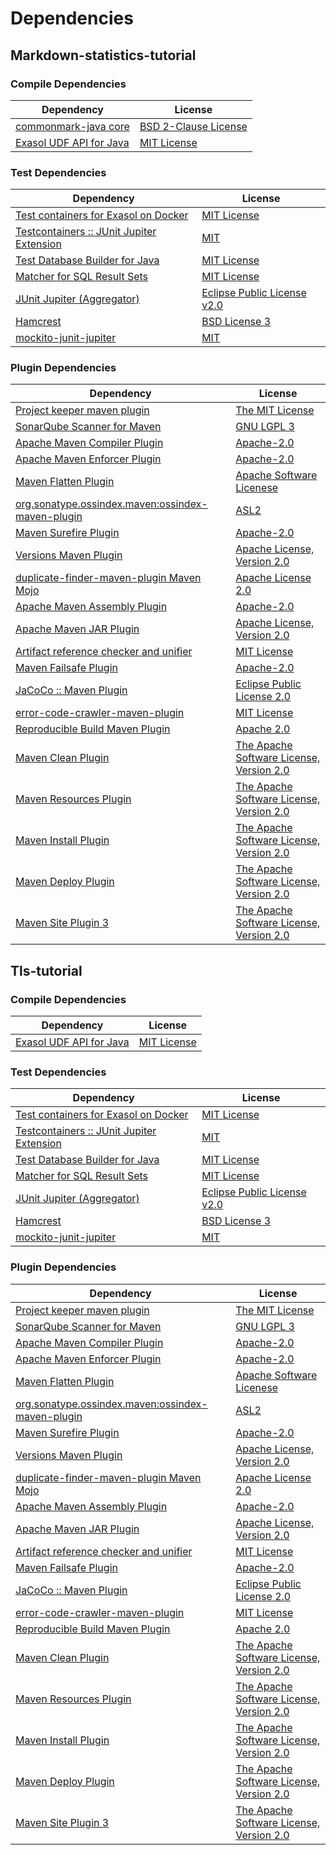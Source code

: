 <!-- @formatter:off -->
# Dependencies

## Markdown-statistics-tutorial

### Compile Dependencies

| Dependency                   | License                   |
| ---------------------------- | ------------------------- |
| [commonmark-java core][0]    | [BSD 2-Clause License][1] |
| [Exasol UDF API for Java][2] | [MIT License][3]          |

### Test Dependencies

| Dependency                                     | License                           |
| ---------------------------------------------- | --------------------------------- |
| [Test containers for Exasol on Docker][4]      | [MIT License][5]                  |
| [Testcontainers :: JUnit Jupiter Extension][6] | [MIT][7]                          |
| [Test Database Builder for Java][8]            | [MIT License][9]                  |
| [Matcher for SQL Result Sets][10]              | [MIT License][11]                 |
| [JUnit Jupiter (Aggregator)][12]               | [Eclipse Public License v2.0][13] |
| [Hamcrest][14]                                 | [BSD License 3][15]               |
| [mockito-junit-jupiter][16]                    | [MIT][17]                         |

### Plugin Dependencies

| Dependency                                              | License                                        |
| ------------------------------------------------------- | ---------------------------------------------- |
| [Project keeper maven plugin][18]                       | [The MIT License][19]                          |
| [SonarQube Scanner for Maven][20]                       | [GNU LGPL 3][21]                               |
| [Apache Maven Compiler Plugin][22]                      | [Apache-2.0][23]                               |
| [Apache Maven Enforcer Plugin][24]                      | [Apache-2.0][23]                               |
| [Maven Flatten Plugin][25]                              | [Apache Software Licenese][23]                 |
| [org.sonatype.ossindex.maven:ossindex-maven-plugin][26] | [ASL2][27]                                     |
| [Maven Surefire Plugin][28]                             | [Apache-2.0][23]                               |
| [Versions Maven Plugin][29]                             | [Apache License, Version 2.0][23]              |
| [duplicate-finder-maven-plugin Maven Mojo][30]          | [Apache License 2.0][31]                       |
| [Apache Maven Assembly Plugin][32]                      | [Apache-2.0][23]                               |
| [Apache Maven JAR Plugin][33]                           | [Apache License, Version 2.0][23]              |
| [Artifact reference checker and unifier][34]            | [MIT License][35]                              |
| [Maven Failsafe Plugin][36]                             | [Apache-2.0][23]                               |
| [JaCoCo :: Maven Plugin][37]                            | [Eclipse Public License 2.0][38]               |
| [error-code-crawler-maven-plugin][39]                   | [MIT License][40]                              |
| [Reproducible Build Maven Plugin][41]                   | [Apache 2.0][27]                               |
| [Maven Clean Plugin][42]                                | [The Apache Software License, Version 2.0][27] |
| [Maven Resources Plugin][43]                            | [The Apache Software License, Version 2.0][27] |
| [Maven Install Plugin][44]                              | [The Apache Software License, Version 2.0][27] |
| [Maven Deploy Plugin][45]                               | [The Apache Software License, Version 2.0][27] |
| [Maven Site Plugin 3][46]                               | [The Apache Software License, Version 2.0][27] |

## Tls-tutorial

### Compile Dependencies

| Dependency                   | License          |
| ---------------------------- | ---------------- |
| [Exasol UDF API for Java][2] | [MIT License][3] |

### Test Dependencies

| Dependency                                     | License                           |
| ---------------------------------------------- | --------------------------------- |
| [Test containers for Exasol on Docker][4]      | [MIT License][5]                  |
| [Testcontainers :: JUnit Jupiter Extension][6] | [MIT][7]                          |
| [Test Database Builder for Java][8]            | [MIT License][9]                  |
| [Matcher for SQL Result Sets][10]              | [MIT License][11]                 |
| [JUnit Jupiter (Aggregator)][12]               | [Eclipse Public License v2.0][13] |
| [Hamcrest][14]                                 | [BSD License 3][15]               |
| [mockito-junit-jupiter][16]                    | [MIT][17]                         |

### Plugin Dependencies

| Dependency                                              | License                                        |
| ------------------------------------------------------- | ---------------------------------------------- |
| [Project keeper maven plugin][18]                       | [The MIT License][19]                          |
| [SonarQube Scanner for Maven][20]                       | [GNU LGPL 3][21]                               |
| [Apache Maven Compiler Plugin][22]                      | [Apache-2.0][23]                               |
| [Apache Maven Enforcer Plugin][24]                      | [Apache-2.0][23]                               |
| [Maven Flatten Plugin][25]                              | [Apache Software Licenese][23]                 |
| [org.sonatype.ossindex.maven:ossindex-maven-plugin][26] | [ASL2][27]                                     |
| [Maven Surefire Plugin][28]                             | [Apache-2.0][23]                               |
| [Versions Maven Plugin][29]                             | [Apache License, Version 2.0][23]              |
| [duplicate-finder-maven-plugin Maven Mojo][30]          | [Apache License 2.0][31]                       |
| [Apache Maven Assembly Plugin][32]                      | [Apache-2.0][23]                               |
| [Apache Maven JAR Plugin][33]                           | [Apache License, Version 2.0][23]              |
| [Artifact reference checker and unifier][34]            | [MIT License][35]                              |
| [Maven Failsafe Plugin][36]                             | [Apache-2.0][23]                               |
| [JaCoCo :: Maven Plugin][37]                            | [Eclipse Public License 2.0][38]               |
| [error-code-crawler-maven-plugin][39]                   | [MIT License][40]                              |
| [Reproducible Build Maven Plugin][41]                   | [Apache 2.0][27]                               |
| [Maven Clean Plugin][42]                                | [The Apache Software License, Version 2.0][27] |
| [Maven Resources Plugin][43]                            | [The Apache Software License, Version 2.0][27] |
| [Maven Install Plugin][44]                              | [The Apache Software License, Version 2.0][27] |
| [Maven Deploy Plugin][45]                               | [The Apache Software License, Version 2.0][27] |
| [Maven Site Plugin 3][46]                               | [The Apache Software License, Version 2.0][27] |

[0]: https://github.com/commonmark/commonmark-java
[1]: https://opensource.org/licenses/BSD-2-Clause
[2]: https://github.com/exasol/udf-api-java/
[3]: https://github.com/exasol/udf-api-java/blob/main/LICENSE
[4]: https://github.com/exasol/exasol-testcontainers/
[5]: https://github.com/exasol/exasol-testcontainers/blob/main/LICENSE
[6]: https://java.testcontainers.org
[7]: http://opensource.org/licenses/MIT
[8]: https://github.com/exasol/test-db-builder-java/
[9]: https://github.com/exasol/test-db-builder-java/blob/main/LICENSE
[10]: https://github.com/exasol/hamcrest-resultset-matcher/
[11]: https://github.com/exasol/hamcrest-resultset-matcher/blob/main/LICENSE
[12]: https://junit.org/junit5/
[13]: https://www.eclipse.org/legal/epl-v20.html
[14]: http://hamcrest.org/JavaHamcrest/
[15]: http://opensource.org/licenses/BSD-3-Clause
[16]: https://github.com/mockito/mockito
[17]: https://github.com/mockito/mockito/blob/main/LICENSE
[18]: https://github.com/exasol/project-keeper/
[19]: https://github.com/exasol/project-keeper/blob/main/LICENSE
[20]: http://sonarsource.github.io/sonar-scanner-maven/
[21]: http://www.gnu.org/licenses/lgpl.txt
[22]: https://maven.apache.org/plugins/maven-compiler-plugin/
[23]: https://www.apache.org/licenses/LICENSE-2.0.txt
[24]: https://maven.apache.org/enforcer/maven-enforcer-plugin/
[25]: https://www.mojohaus.org/flatten-maven-plugin/
[26]: https://sonatype.github.io/ossindex-maven/maven-plugin/
[27]: http://www.apache.org/licenses/LICENSE-2.0.txt
[28]: https://maven.apache.org/surefire/maven-surefire-plugin/
[29]: https://www.mojohaus.org/versions/versions-maven-plugin/
[30]: https://basepom.github.io/duplicate-finder-maven-plugin
[31]: http://www.apache.org/licenses/LICENSE-2.0.html
[32]: https://maven.apache.org/plugins/maven-assembly-plugin/
[33]: https://maven.apache.org/plugins/maven-jar-plugin/
[34]: https://github.com/exasol/artifact-reference-checker-maven-plugin/
[35]: https://github.com/exasol/artifact-reference-checker-maven-plugin/blob/main/LICENSE
[36]: https://maven.apache.org/surefire/maven-failsafe-plugin/
[37]: https://www.jacoco.org/jacoco/trunk/doc/maven.html
[38]: https://www.eclipse.org/legal/epl-2.0/
[39]: https://github.com/exasol/error-code-crawler-maven-plugin/
[40]: https://github.com/exasol/error-code-crawler-maven-plugin/blob/main/LICENSE
[41]: http://zlika.github.io/reproducible-build-maven-plugin
[42]: http://maven.apache.org/plugins/maven-clean-plugin/
[43]: http://maven.apache.org/plugins/maven-resources-plugin/
[44]: http://maven.apache.org/plugins/maven-install-plugin/
[45]: http://maven.apache.org/plugins/maven-deploy-plugin/
[46]: http://maven.apache.org/plugins/maven-site-plugin/
